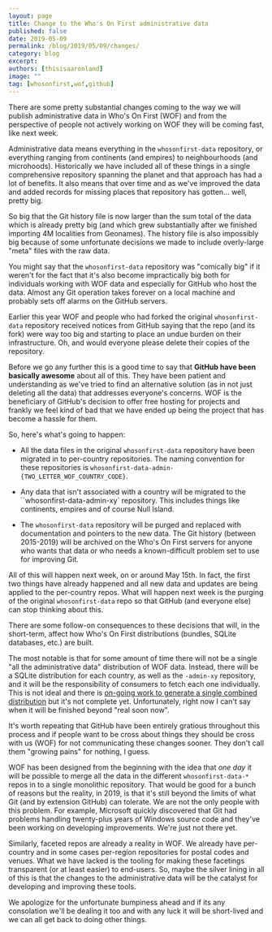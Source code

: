 ```yaml
---
layout: page
title: Change to the Who's On First administrative data
published: false
date: 2019-05-09
permalink: /blog/2019/05/09/changes/
category: blog
excerpt: 
authors: [thisisaaronland]
image: ""
tag: [whosonfirst,wof,github]
---
```


There are some pretty substantial changes coming to the way we will publish
administrative data in Who's On First (WOF) and from the perspective of people
not actively working on WOF they will be coming fast, like next week.

Administrative data means everything in the `whosonfirst-data` repository, or
everything ranging from continents (and empires) to neighbourhoods (and
microhoods). Historically we have included all of these things in a single
comprehensive repository spanning the planet and that approach has had a lot of
benefits. It also means that over time and as we've improved the data and added
records for missing places that repository has gotten... well, pretty
big.

So big that the Git history file is now larger than the sum total of the
data which is already pretty big (and which grew substantially after we finished
importing 4M localities from Geonames). The history file is also impossibly big
because of some unfortunate decisions we made to include overly-large "meta"
files with the raw data.

You might say that the `whosonfirst-data` repository was "comically big" if it
weren't for the fact that it's also become impractically big both for
individuals working with WOF data and especially for GitHub who host the
data. Almost any Git operation takes forever on a local machine and probably
sets off alarms on the GitHub servers.

Earlier this year WOF and people who had forked the original `whosonfirst-data`
repository received notices from GitHub saying that the repo (and its fork) were
way too big and starting to place an undue burden on their infrastructure. Oh,
and would everyone please delete their copies of the repository.

Before we go any further this is a good time to say that **GitHub have been
basically awesome** about all of this. They have been patient and understanding as
we've tried to find an alternative solution (as in not just deleting all the
data) that addresses everyone's concerns. WOF is the beneficiary of GitHub's
decision to offer free hosting for projects and frankly we feel kind of bad that
we have ended up being the project that has become a hassle for them.

So, here's what's going to happen:

* All the data files in the original `whosonfirst-data` repository have been
  migrated in to per-country repositories. The naming convention for these
  repositories is `whosonfirst-data-admin-{TWO_LETTER_WOF_COUNTRY_CODE}`.

* Any data that isn't associated with a country will be migrated to the
  ``whosonfirst-data-admin-xy` repository. This includes things like continents,
  empires and of course Null Island.

* The `whosonfirst-data` repository will be purged and replaced with
  documentation and pointers to the new data. The Git history (between
  2015-2019) will be archived on the Who's On First servers for anyone who wants
  that data or who needs a known-difficult problem set to use for improving
  Git.

All of this will happen next week, on or around May 15th. In fact, the first two
things have already happened and all new data and updates are being applied to
the per-country repos. What will happen next week is the purging of the original
`whosonfirst-data` repo so that GitHub (and everyone else) can stop thinking
about this.

There are some follow-on consequences to these decisions that will, in the
short-term, affect how Who's On First distributions (bundles, SQLite databases,
etc.) are built.

The most notable is that for some amount of time there will not be a single "all
the administrative data" distribution of WOF data. Instead, there will be a
SQLite distribution for each country, as well as the `-admin-xy` repository, and
it will be the responsibility of consumers to fetch each one individually. This
is not ideal and there is [on-going work to generate a single combined
distribution](https://github.com/whosonfirst/go-whosonfirst-dist/compare/combined)
but it's not complete yet. Unfortunately, right now I can't say when it will be
finished beyond "real soon now".

It's worth repeating that GitHub have been entirely gratious throughout this
process and if people want to be cross about things they should be cross with us
(WOF) for not communicating these changes sooner. They don't call them "growing
pains" for nothing, I guess.

WOF has been designed from the beginning with the idea that _one day_ it will be
possible to merge all the data in the different `whosonfirst-data-*` repos in to
a single monolithic repository. That would be good for a bunch of reasons but
the reality, in 2019, is that it's still beyond the limits of what Git (and by
extension GitHub) can tolerate. We are not the only people with this
problem. For example, Microsoft quickly discovered that Git had problems
handling twenty-plus years of Windows source code and they've been working on
developing improvements. We're just not there yet.

Similarly, faceted repos are already a reality in WOF. We already have
per-country and in some cases per-region repositories for postal codes and
venues. What we have lacked is the tooling for making these facetings
transparent (or at least easier) to end-users. So, maybe the silver lining in
all of this is that the changes to the administrative data will be the catalyst
for developing and improving these tools.

We apologize for the unfortunate bumpiness ahead and if its any consolation
we'll be dealing it too and with any luck it will be short-lived and we can all
get back to doing other things.

